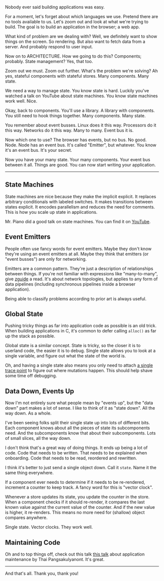 <!--
Title: Managing State in Browser Applications
Date: 2018-03-08
-->

Nobody ever said building applications was easy.

For a moment, let's forget about which languages we use. Pretend there are no
tools available to us. Let's zoom out and look at what we're trying to build.
The goal is to build an application in the browser; a web app.

What kind of problem are we dealing with? Well, we definitely want to show
things on the screen. So rendering. But also want to fetch data from a server.
And probably respond to user input.

Now on to ARCHITECTURE. How we going to do this? Components; probably. State
management? Yes, that too.

Zoom out we must. Zoom out further. What's the problem we're solving? Ah yes,
stateful components with stateful stores. Many components. Many state.

We need a way to manage state. You know state is hard. Luckily you've watched a
talk on YouTube about state machines. You know state machines work well.  Nice.

Okay, back to components. You'll use a library. A library with components.
You still need to hook things together. Many components. Many state.

You remember about event busses. Linux does it this way. Processors do it this
way. Networks do it this way. Many to many. Event bus it is.

Now which one to use? The browser has events, but no bus. No good. Node. Node
has an event bus. It's called "Emitter", but whatever. You know it's an event
bus. It's your secret.

Now you have your many state. Your many components. Your event bus between it
all. Things are good. You can now start writing your application.

---

## State Machines
State machines are nice because they make the implicit explicit. It replaces
arbitrary conditionals with labeled switches. It makes transitions between
states explicit. It encodes parallelism and reduces the need for comments. This
is how you scale up state in applications.

Mr. Piano did a good talk on state machines. You can find it on
[YouTube](https://www.youtube.com/watch?v=VU1NKX6Qkxc).

## Event Emitters
People often use fancy words for event emitters. Maybe they don't know they're
using an event emitters at all. Maybe they think that emitters (or "event
busses") are only for networking.

Emitters are a common pattern. They're just a description of relationships
between things. If you're not familiar with expressions like "many-to-many",
give [zguide](http://zguide.zeromq.org/page:all) a read. It's about network
topologies, but applies to any form of data pipelines (including synchronous
pipelines inside a browser application).

Being able to classify problems according to prior art is always useful.

## Global State
Pushing tricky things as far into application code as possible is an old trick.
When building applications in C, it's common to defer calling `alloc()` as far
up the stack as possible.

Global state is a similar concept. State is tricky, so the closer it is to
userland code, the easier it is to debug. Single state allows you to look at a
single variable, and figure out what the state of the world is.

Oh, and having a single state also means you only need to attach [a single
trace point](https://github.com/choojs/object-change-callsite) to figure out
where mutations happen. This should help shave some time off debugging.

## Data Down, Events Up
Now I'm not entirely sure what people mean by "events up", but the "data down"
part makes a lot of sense. I like to think of it as "state down". All the way
down. As a whole.

I've been seeing folks split their single state up into lots of different bits.
Each component knows about all the pieces of state its subcomponents need. And
the subcomponents know that about their subcomponents. Lots of small slices, all
the way down.

I don't think that's a great way of doing things. It ends up being a lot of
code. Code that needs to be written. That needs to be explained when onboarding.
Code that needs to be read, reordered and rewritten.

I think it's better to just send a single object down. Call it `state`. Name it
the same thing everywhere.

If a component ever needs to determine if it needs to be re-rendered, increment
a counter to keep track. A fancy word for this is "vector clock".

Whenever a store updates its state, you update the counter in the store.  When a
component checks if it should re-render, it compares the last known value
against the current value of the counter. And if the new value is higher, it
re-renders. This means no more need for (shallow) object compares anywhere.

Single state. Vector clocks. They work well. 

## Maintaining Code
Oh and to top things off, check out this talk [this
talk](https://www.youtube.com/watch?v=xBa0_b-5XDw) about application maintenance by Thai
Pangsakulyanont. It's great.

---

And that's all. Thank you, thank you!
